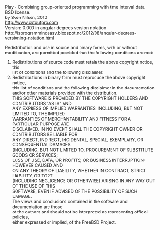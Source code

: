 Play - Combining group-oriented programming with time interval data.  
BSD license.  
by Sven Nilsen, 2012  
http://www.cutoutpro.com  
Version: 0.000 in angular degrees version notation  
http://isprogrammingeasy.blogspot.no/2012/08/angular-degrees-versioning-notation.html  

Redistribution and use in source and binary forms, with or without  
modification, are permitted provided that the following conditions are met:  
1. Redistributions of source code must retain the above copyright notice, this  
list of conditions and the following disclaimer.  
2. Redistributions in binary form must reproduce the above copyright notice,  
this list of conditions and the following disclaimer in the documentation  
and/or other materials provided with the distribution.  
THIS SOFTWARE IS PROVIDED BY THE COPYRIGHT HOLDERS AND CONTRIBUTORS "AS IS" AND  
ANY EXPRESS OR IMPLIED WARRANTIES, INCLUDING, BUT NOT LIMITED TO, THE IMPLIED  
WARRANTIES OF MERCHANTABILITY AND FITNESS FOR A PARTICULAR PURPOSE ARE  
DISCLAIMED. IN NO EVENT SHALL THE COPYRIGHT OWNER OR CONTRIBUTORS BE LIABLE FOR  
ANY DIRECT, INDIRECT, INCIDENTAL, SPECIAL, EXEMPLARY, OR CONSEQUENTIAL DAMAGES  
(INCLUDING, BUT NOT LIMITED TO, PROCUREMENT OF SUBSTITUTE GOODS OR SERVICES;  
LOSS OF USE, DATA, OR PROFITS; OR BUSINESS INTERRUPTION) HOWEVER CAUSED AND  
ON ANY THEORY OF LIABILITY, WHETHER IN CONTRACT, STRICT LIABILITY, OR TORT  
(INCLUDING NEGLIGENCE OR OTHERWISE) ARISING IN ANY WAY OUT OF THE USE OF THIS  
SOFTWARE, EVEN IF ADVISED OF THE POSSIBILITY OF SUCH DAMAGE.  
The views and conclusions contained in the software and documentation are those  
of the authors and should not be interpreted as representing official policies,  
either expressed or implied, of the FreeBSD Project.  
